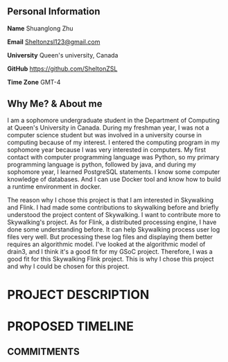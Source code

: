 # 

## Personal Information

**Name** Shuanglong Zhu

**Email** Sheltonzsl123@gmail.com

**University** Queen's university, Canada


**GitHub** https://github.com/SheltonZSL


**Time Zone** GMT-4

## Why Me? & About me

I am a sophomore undergraduate student in the Department of Computing at Queen's University in Canada. During my freshman year, I was not a computer science student but was involved in a university course in computing because of my interest. I entered the computing program in my sophomore year because I was very interested in computers. My first contact with computer programming language was Python, so my primary programming language is python, followed by java, and during my sophomore year, I learned PostgreSQL statements. I know some computer knowledge of databases. And I can use Docker tool and know how to build a runtime environment in docker.

The reason why I chose this project is that I am interested in Skywalking and Flink. I had made some contributions to skywalking before and briefly understood the project content of Skywalking. I want to contribute more to Skywalking's project. As for Flink, a distributed processing engine, I have done some understanding before. It can help Skywalking process user log files very well. But processing these log files and displaying them better requires an algorithmic model. I've looked at the algorithmic model of drain3, and I think it's a good fit for my GSoC project. Therefore, I was a good fit for this Skywalking Flink project. This is why I chose this project and why I could be chosen for this project.



# PROJECT DESCRIPTION



# PROPOSED TIMELINE

## COMMITMENTS

